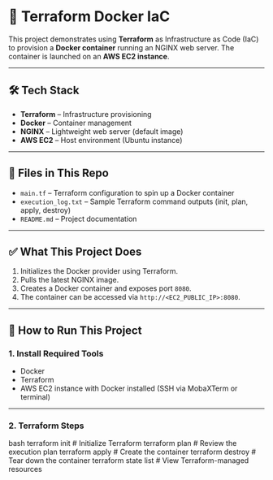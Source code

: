 # 🚀 Terraform Docker IaC

This project demonstrates using **Terraform** as Infrastructure as Code (IaC) to provision a **Docker container** running an NGINX web server. The container is launched on an **AWS EC2 instance**.

---

## 🛠️ Tech Stack

- **Terraform** – Infrastructure provisioning
- **Docker** – Container management
- **NGINX** – Lightweight web server (default image)
- **AWS EC2** – Host environment (Ubuntu instance)

---

## 📁 Files in This Repo

- `main.tf` – Terraform configuration to spin up a Docker container
- `execution_log.txt` – Sample Terraform command outputs (init, plan, apply, destroy)
- `README.md` – Project documentation

---

## ✅ What This Project Does

1. Initializes the Docker provider using Terraform.
2. Pulls the latest NGINX image.
3. Creates a Docker container and exposes port `8080`.
4. The container can be accessed via `http://<EC2_PUBLIC_IP>:8080`.

---

## 🚀 How to Run This Project

### 1. Install Required Tools

- Docker
- Terraform
- AWS EC2 instance with Docker installed (SSH via MobaXTerm or terminal)

---

### 2. Terraform Steps

bash
terraform init          # Initialize Terraform
terraform plan          # Review the execution plan
terraform apply         # Create the container
terraform destroy       # Tear down the container
terraform state list    # View Terraform-managed resources
